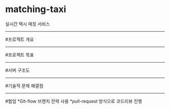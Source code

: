 # matching-taxi
실시간 택시 매칭 서비스   
   
<hr/>   
#프로젝트 개요   
   
<hr/>   
#프로젝트 목표 

<hr/>   
#서버 구조도   
   
<hr/>   
#기술적 문제 해결점   
   
<hr/>   
#협업   
*Git-flow 브랜치 전략 사용   
*pull-request 방식으로 코드리뷰 진행   
